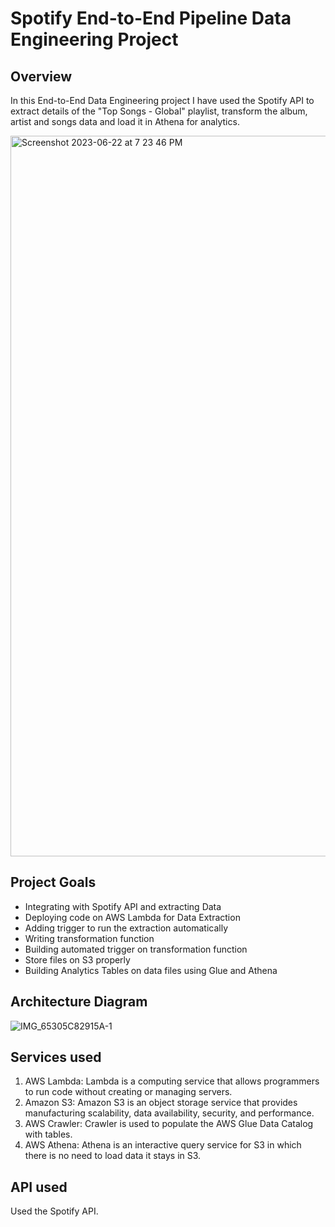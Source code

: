 # Spotify End-to-End Pipeline Data Engineering Project

## Overview

In this End-to-End Data Engineering project I have used the Spotify API to extract details of the "Top Songs - Global" playlist, transform the album, artist and songs data and load it in Athena for analytics.

<img width="1153" alt="Screenshot 2023-06-22 at 7 23 46 PM" src="https://github.com/sid-510/Spotify_Data_Engineering_Project/assets/96101913/2094f9f8-c269-4512-84e9-a628493fed98">

## Project Goals
- Integrating with Spotify API and extracting Data
- Deploying code on AWS Lambda for Data Extraction
- Adding trigger to run the extraction automatically
- Writing transformation function
- Building automated trigger on transformation function
- Store files on S3 properly
- Building Analytics Tables on data files using Glue and Athena

## Architecture Diagram
![IMG_65305C82915A-1](https://github.com/sid-510/Spotify_Data_Engineering_Project/assets/96101913/bb25d491-d507-4c80-95a6-c2e14dabfbf0)

## Services used
1. AWS Lambda: Lambda is a computing service that allows programmers to run code without creating or managing servers.
2. Amazon S3: Amazon S3 is an object storage service that provides manufacturing scalability, data availability, security, and performance.
3. AWS Crawler: Crawler is used to populate the AWS Glue Data Catalog with tables. 
4. AWS Athena: Athena is an interactive query service for S3 in which there is no need to load data it stays in S3.

## API used

Used the Spotify API.
